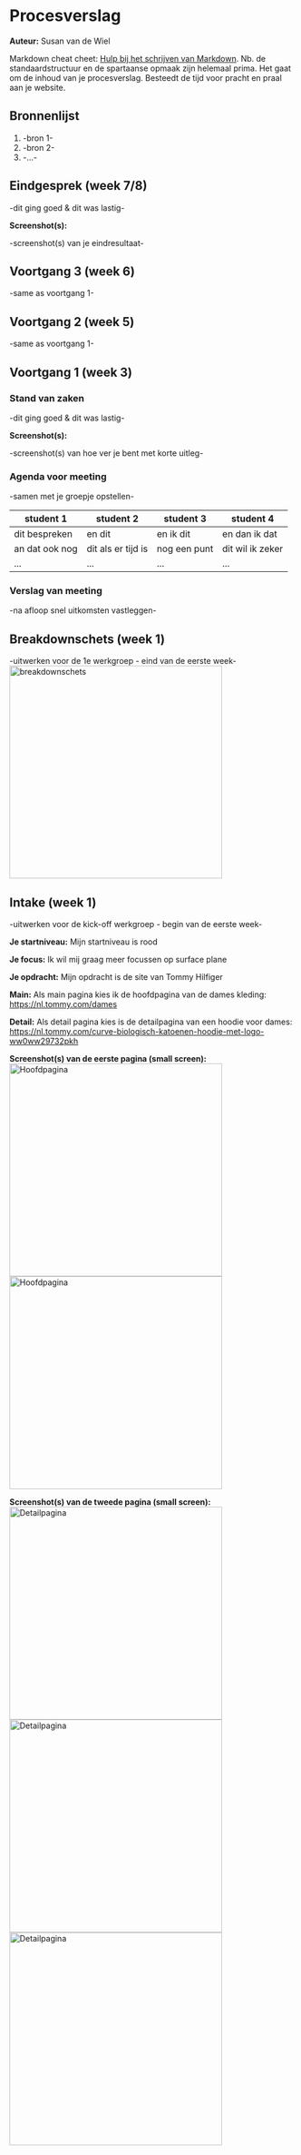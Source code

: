# Procesverslag
**Auteur:** Susan van de Wiel

Markdown cheat cheet: [Hulp bij het schrijven van Markdown](https://github.com/adam-p/markdown-here/wiki/Markdown-Cheatsheet). Nb. de standaardstructuur en de spartaanse opmaak zijn helemaal prima. Het gaat om de inhoud van je procesverslag. Besteedt de tijd voor pracht en praal aan je website.



## Bronnenlijst
1. -bron 1-
2. -bron 2-
3. -...-



## Eindgesprek (week 7/8)

-dit ging goed & dit was lastig-

**Screenshot(s):**

-screenshot(s) van je eindresultaat-



## Voortgang 3 (week 6)

-same as voortgang 1-



## Voortgang 2 (week 5)

-same as voortgang 1-



## Voortgang 1 (week 3)

### Stand van zaken

-dit ging goed & dit was lastig-

**Screenshot(s):**

-screenshot(s) van hoe ver je bent met korte uitleg-

### Agenda voor meeting

-samen met je groepje opstellen-

| student 1      | student 2          | student 3    | student 4        |
| ---            | ---                | ---          | ---              |
| dit bespreken  | en dit             | en ik dit    | en dan ik dat    |
| an dat ook nog | dit als er tijd is | nog een punt | dit wil ik zeker |
| ...            | ...                | ...          | ...              |

### Verslag van meeting

-na afloop snel uitkomsten vastleggen-



## Breakdownschets (week 1)

-uitwerken voor de 1e werkgroep - eind van de eerste week-
<img src="images/breakdown_schets.png" width="375px" alt="breakdownschets">

## Intake (week 1)
-uitwerken voor de kick-off werkgroep - begin van de eerste week-

**Je startniveau:** Mijn startniveau is rood

**Je focus:** Ik wil mij graag meer focussen op surface plane

**Je opdracht:** Mijn opdracht is de site van Tommy Hilfiger

**Main:** Als main pagina kies ik de hoofdpagina van de dames kleding: https://nl.tommy.com/dames

**Detail:** Als detail pagina kies is de detailpagina van een hoodie voor dames: https://nl.tommy.com/curve-biologisch-katoenen-hoodie-met-logo-ww0ww29732pkh

**Screenshot(s) van de eerste pagina (small screen):**
<img src="images/main1.PNG" width="375px" alt="Hoofdpagina">
<img src="images/main2.PNG" width="375px" alt="Hoofdpagina">

**Screenshot(s) van de tweede pagina (small screen):**
<img src="images/detail1.PNG" width="375px" alt="Detailpagina">
<img src="images/detail2.PNG" width="375px" alt="Detailpagina">
<img src="images/detail3.PNG" width="375px" alt="Detailpagina">

